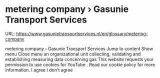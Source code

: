 # metering company › Gasunie Transport Services

URL: https://www.gasunietransportservices.nl/en/glossary/metering-company

metering company › Gasunie Transport Services
Jump to content
Show menu
Close menu
an organizational unit collecting, validating and establishing measuring data concerning
gas
This website requests your permission to use cookies for
YouTube
. Read our
cookie policy
for more information.
I agree
I don't agree